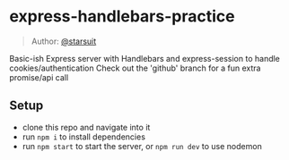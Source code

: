 # express-handlebars-practice

> Author: [@starsuit](https://github.com/starsuit)

Basic-ish Express server with Handlebars and express-session to handle cookies/authentication
Check out the 'github' branch for a fun extra promise/api call

## Setup

- clone this repo and navigate into it
- run `npm i` to install dependencies
- run `npm start` to start the server, or `npm run dev` to use nodemon
